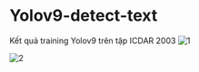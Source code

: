 # Yolov9-detect-text

Kết quả training Yolov9 trên tập ICDAR 2003 
![1](https://github.com/PhamTrinhDuc/Yolov9-detect-text/assets/127647215/e5c50365-1df8-45a0-a4fe-9b70bc1ddbee)


![2](https://github.com/PhamTrinhDuc/Yolov9-detect-text/assets/127647215/2d6d070a-0097-4b92-bb91-b6518d8115dc)
